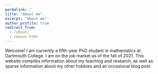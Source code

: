 ```yaml
---
permalink: /
title: "About me"
excerpt: "About me"
author_profile: true
redirect_from: 
  - /about/
  - /about.html
---
```


Welcome! I am currently a fifth-year PhD student in mathematics at Dartmouth College. I am on the job market as of the fall of 2021. This website compiles information about my teaching and research, as well as sparse information about my other hobbies and an occasional blog post.
